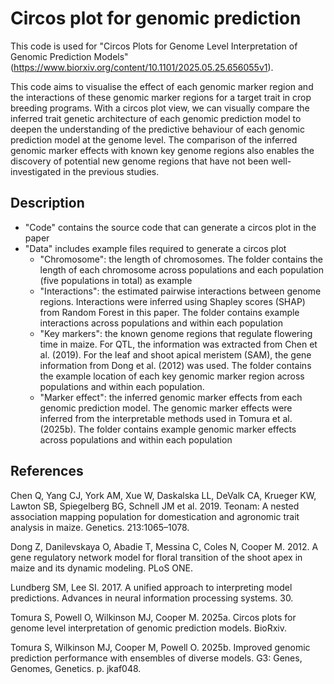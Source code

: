 # Circos plot for genomic prediction
This code is used for "Circos Plots for Genome Level Interpretation of Genomic Prediction Models" (https://www.biorxiv.org/content/10.1101/2025.05.25.656055v1).

This code aims to visualise the effect of each genomic marker region and the interactions of these genomic marker regions for a target trait in crop breeding programs.
With a circos plot view, we can visually compare the inferred trait genetic architecture of each genomic prediction model to deepen the understanding of the predictive behaviour of each genomic prediction model at the genome level.
The comparison of the inferred genomic marker effects with known key genome regions also enables the discovery of potential new genome regions that have not been well-investigated in the previous studies.


## Description
- "Code" contains the source code that can generate a circos plot in the paper
- "Data" includes example files required to generate a circos plot
  - "Chromosome": the length of chromosomes. The folder contains the length of each chromosome across populations and each population (five populations in total) as example
  - "Interactions": the estimated pairwise interactions between genome regions. Interactions were inferred using Shapley scores (SHAP) from Random Forest in this paper. The folder contains example interactions across populations and within each population
  - "Key markers": the known genome regions that regulate flowering time in maize. For QTL, the information was extracted from Chen et al. (2019). For the leaf and shoot apical meristem (SAM), the gene information from Dong et al. (2012) was used. The folder contains the example location of each key genomic marker region across populations and within each population.
  - "Marker effect": the inferred genomic marker effects from each genomic prediction model. The genomic marker effects were inferred from the interpretable methods used in Tomura et al. (2025b). The folder contains example genomic marker effects across populations and within each population

## References
Chen Q, Yang CJ, York AM, Xue W, Daskalska LL, DeValk CA, Krueger KW, Lawton SB, Spiegelberg BG, Schnell JM et al. 2019. Teonam: A nested association mapping population for domestication and agronomic trait analysis in maize. Genetics. 213:1065–1078. 

Dong Z, Danilevskaya O, Abadie T, Messina C, Coles N, Cooper M. 2012. A gene regulatory network model for floral transition of the shoot apex in maize and its dynamic modeling. PLoS ONE. 

Lundberg SM, Lee SI. 2017. A unified approach to interpreting model predictions. Advances in neural information processing systems. 30.

Tomura S, Powell O, Wilkinson MJ, Cooper M. 2025a. Circos plots for genome level interpretation of genomic prediction models. BioRxiv.

Tomura S, Wilkinson MJ, Cooper M, Powell O. 2025b. Improved genomic prediction performance with ensembles of diverse models. G3: Genes, Genomes, Genetics. p. jkaf048. 

